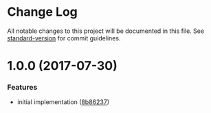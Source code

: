 # Change Log

All notable changes to this project will be documented in this file. See [standard-version](https://github.com/conventional-changelog/standard-version) for commit guidelines.

<a name="1.0.0"></a>
# 1.0.0 (2017-07-30)


### Features

* initial implementation ([8b86237](https://github.com/ikatyang/tslint-plugin-prettier/commit/8b86237))
